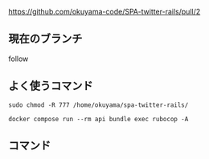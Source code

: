 https://github.com/okuyama-code/SPA-twitter-rails/pull/2

## 現在のブランチ
follow

## よく使うコマンド

```
sudo chmod -R 777 /home/okuyama/spa-twitter-rails/
```

```
docker compose run --rm api bundle exec rubocop -A
```


## コマンド

